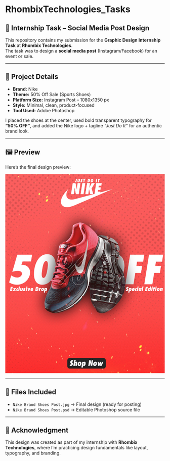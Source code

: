 # RhombixTechnologies_Tasks

## 🎨 Internship Task – Social Media Post Design
This repository contains my submission for the **Graphic Design Internship Task** at **Rhombix Technologies**.  
The task was to design a **social media post** (Instagram/Facebook) for an event or sale.  

---

## 📌 Project Details
- **Brand:** Nike  
- **Theme:** 50% Off Sale (Sports Shoes)  
- **Platform Size:** Instagram Post – 1080x1350 px  
- **Style:** Minimal, clean, product-focused  
- **Tool Used:** Adobe Photoshop  

I placed the shoes at the center, used bold transparent typography for **“50% OFF”**, and added the Nike logo + tagline *“Just Do It”* for an authentic brand look.  

---

## 🖼️ Preview
Here’s the final design preview:

![Nike Sale Post](Nike%20Brand%20Shoes%20Post.jpg)

---

## 📂 Files Included
- `Nike Brand Shoes Post.jpg` → Final design (ready for posting)  
- `Nike Brand Shoes Post.psd` → Editable Photoshop source file  

---

## 🙌 Acknowledgment
This design was created as part of my internship with **Rhombix Technologies**, where I’m practicing design fundamentals like layout, typography, and branding.
